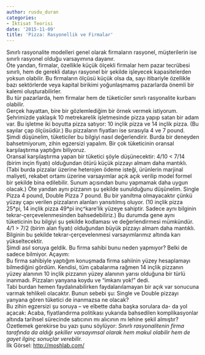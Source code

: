 ```yaml
---
author: rusdu_duran
categories:
- İktisat Teorisi
date: '2015-11-09'
title: 'Pizza: Rasyonellik ve Firmalar'
---
```


Sınırlı rasyonalite modelleri genel olarak firmaların rasyonel, müşterilerin ise sınırlı rasyonel olduğu varsayımına dayanır.  
Öte yandan, firmalar, özellikle küçük ölçekli firmalar hem pazar tecrübesi sınırlı, hem de gerekli datayı rasyonel bir şekilde işleyecek kapasitelerden yoksun olabilir. Bu firmaların ölçüsü küçük olsa da, sayı itibariyle özellikle bazı sektörlerde veya kapital birikimi yoğunlaşmamış pazarlarda önemli bir kalemi oluşturabilirler.  
Bu tür pazarlarda, hem firmalar hem de tüketiciler sınırlı rasyonalite kurbanı olabilir.  
Gerçek hayattan, bire bir gözlemlediğim bir örnek vermek istiyorum.  
Şehrimizde yaklaşık 10 metrekarelik işletmesinde pizza yapıp satan bir adam var. Bu işletme iki boyutta pizza satıyor: 10 inçlik pizza ve 14 inçlik pizza. (Bu sayılar çap ölçüsüdür.) Bu pizzaların fiyatları ise sırasıyla 4 ve 7 pound.  
Şimdi düşünelim, tüketiciler bu bilgiyi nasıl değerlendirir. Burda bir deneyden bahsetmiyorum, zihin egzersizi yapalım. Bir çok tüketicinin oransal karşılaştırma yaptığını biliyoruz.  
Oransal karşılaştırma yapan bir tüketici şöyle düşünecektir: 4/10 &lt; 7/14 (birim inçin fiyatı) olduğundan ötürü küçük pizzayı almam daha mantıklı. (Tabi burda pizzalar üzerine heterojen ödeme isteği, ürünlerin marjinal maliyeti, rekabet ortamı üzerine varsayımlar açık açık verilip model formel bir şekilde bina edilebilir. Sunum açısından bunu yapmamak daha uygun olacak.) Öte yandan aynı pizzanın şu şekilde sunulduğunu düşünelim. Single Pizza 4 pound, Double Pizza 7 pound. Bu bir yanıltma olmayacaktır çünkü yüzay çapı verilen pizzaların alanları yansıtılmış oluyor. (10 inçlik pizza 25\*pi, 14 inçlik pizza 49\*pi inç^kare’lik yüzeye sahiptir. Sadece aynı bilginin tekrar-çerçevelenmesinden bahsedebiliriz.) Bu durumda gene aynı tüketicinin bu bilgiyi şu şekilde kodlaması ve değerlendirmesi mümkündür. 4/1 &gt; 7/2 (birim alan fiyatı) olduğundan büyük pizzayı almam daha mantıklı.  
Bilginin bu şekilde tekrar-çerçevelenmesi varsayımlarımız altında karı yükseltecektir.  
Şimdi asıl soruya geldik. Bu firma sahibi bunu neden yapmıyor? Belki de sadece bilmiyor. Açayım:  
Bu firma sahibiyle yaptığım konuşmada firma sahiinin yüzey hesaplamayı bilmediğini gördüm. Kendisi, tüm çabalarıma rağmen 14 inçlik pizzanın yüzey alanının 10 inçlik pizzanın yüzey alanının yarısı olduğuna bir türlü inanmadı. Pizzaları yanyana koydu ve “imkanı yok!” dedi.  
Tabi burdan hemen faydalınabilirken faydalanılamayan bir açık var sonucuna varmak tehlikeli olacaktır. Bunun sebebi şu: Single ve Double pizzayı yanyana gören tüketici de inanmazsa ne olacak?  
Bu zihin egzersizi şu soruya – ve elbette daha başka sorulara da- da yol açacak: Acaba, fiyatlandırma politikası yukarıda bahsedilen komplikasyonlar altında tarihsel sürecinde satıcının mı alıcının mı lehine şekil almıştır?  
Özetlemek gerekirse bu yazı şunu söylüyor: *Sınırlı rasyonalitenin firma tarafında da aldığı şekiller varsayımsal olarak hem makul olabilir hem de gayet ilginç sonuçlar verebilir.*  
İlk Görsel: http://moshlab.com/
